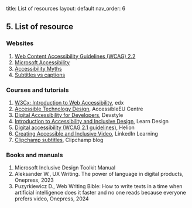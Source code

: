 title: List of resources 
layout: default
nav_order: 6

## 5. List of resource

### Websites

1. [Web Content Accessibility Guidelines (WCAG) 2.2](https://www.w3.org/TR/WCAG22/)
2. [Microsoft Accessibility](https://www.microsoft.com/en-us/accessibility)
3. [Accessibility Myths](https://a11ymyths.com/)
4. [Subtitles vs captions](https://www.rask.ai/blog/subtitles-vs-captions-breaking-down-the-difference)

### Courses and tutorials

1. [W3Cx: Introduction to Web Accessibility](https://www.edx.org/learn/web-accessibility/the-world-wide-web-consortium-w3c-introduction-to-web-accessibility), edx
2. [Accessible Technology Design](https://accessible-eu-centre.ec.europa.eu/content-corner/events/accessibleeu-training-course-accessible-technology-design-ot-eu-01-2023-11-15_en), AccessibleEU Centre
3. [Digital Accessibility for Developers](https://devbites.pl/kursy/dostepnosc-cyfrowa/), Devstyle
4. [Introduction to Accessibility and Inclusive Design](https://www.learndesign.pl/warsztaty/wprowadzenie-do-dostepnosci-i-projektowania-bez-wykluczen), Learn Design
5. [Digital accessibility (WCAG 2.1 guidelines)](https://helion.pl/kurs/dostepnosc-cyfrowa-kurs-video-wprowadzenie-do-tematyki-i-wytycznych-wcag-2-1-michal-wiktor-zmijewski-tomasz-pluta-mariusz-bor,vdoscy.html), Helion
6. [Creating Accessible and Inclusive Video](https://www.linkedin.com/learning/creating-accessible-and-inclusive-video), LinkedIn Learning
7. [Clipchamp subtitles](https://clipchamp.com/en/blog/add-subtitles-videos-benefits-easy-hacks/), Clipchamp blog

### Books and manuals

1. Microsoft Inclusive Design Toolkit Manual
2. Aleksander W., UX Writing. The power of language in digital products, Onepress, 2023
3. Puzyrkiewicz D., Web Writing Bible: How to write texts in a time when artificial intelligence does it faster and no one reads because everyone prefers video, Onepress, 2024
